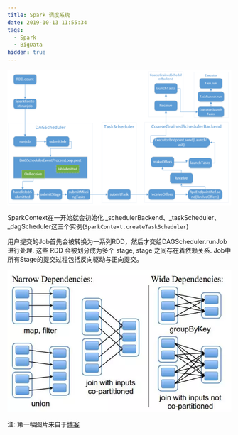 ```yaml
---
title: Spark 调度系统
date: 2019-10-13 11:55:34
tags:
  - Spark
  - BigData
hidden: true
---
```

![](Spark-调度系统/20191013145050.png)

SparkContext在一开始就会初始化 _schedulerBackend、_taskScheduler、_dagScheduler这三个实例(`SparkContext.createTaskScheduler`)

用户提交的Job首先会被转换为一系列RDD，然后才交给DAGScheduler.runJob进行处理. 这些 RDD 会被划分成为多个 stage, stage 之间存在着依赖关系. Job中所有Stage的提交过程包括反向驱动与正向提交。

![](Spark-调度系统/20191013155718.png)


注: 第一幅图片来自于[博客](https://smartcxr.github.io/2019/05/01/Spark%E4%BD%9C%E4%B8%9A%E6%89%A7%E8%A1%8C%E5%8E%9F%E7%90%86/)